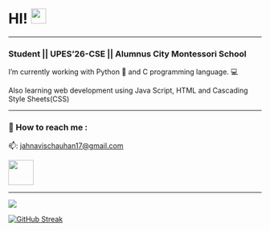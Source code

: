  
<h1>
  HI!
  <img src="https://media.giphy.com/media/hvRJCLFzcasrR4ia7z/giphy.gif" width="30px"/>
</h1>


-------------------------------------------------------------------------------------------------------------------------------------------------------------------
<h3>Student || UPES’26-CSE || Alumnus City Montessori School</h3>

I’m currently working with
      Python :snake: and C programming language. :computer:
      
Also learning web development using Java Script, HTML and Cascading Style Sheets(CSS)

-------------------------------------------------------------------------------------------------------------------------------------------------------------------

### :open_file_folder: How to reach me :

📫: jahnavischauhan17@gmail.com

<a href="https://www.linkedin.com/in/jahnavischauhan17/">
    <img height="50" src="https://cdn2.iconfinder.com/data/icons/social-icon-3/512/social_style_3_in-306.png"/>
</a>

-------------------------------------------------------------------------------------------------------------------------------------------------------------------

<img src="https://github-readme-stats.vercel.app/api?username=jahnaviichauhan&show_icons=true"/>

[![GitHub Streak](https://github-readme-streak-stats.herokuapp.com?user=jahnaviichauhan&theme=chartreuse-dark&border_radius=5.6&date_format=M%20j%5B%2C%20Y%5D)](https://git.io/streak-stats)

